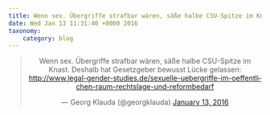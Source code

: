 ```yaml
---
title: Wenn sex. Übergriffe strafbar wären, säße halbe CSU-Spitze im Knast. Deshalb hat Gesetzgeber bewusst Lücke gelassen: http://www.legal-gender-studies.de/sexuelle-uebergriffe-im-oeffentlichen-raum-rechtslage-und-reformbedarf
date: Wed Jan 13 11:31:40 +0000 2016
taxonomy:
    category: blog
---
```

<blockquote class="twitter-tweet" align="center" width="350"><p lang="de" dir="ltr">Wenn sex. Übergriffe strafbar wären, säße halbe CSU-Spitze im Knast. Deshalb hat Gesetzgeber bewusst Lücke gelassen: <a href="http://www.legal-gender-studies.de/sexuelle-uebergriffe-im-oeffentlichen-raum-rechtslage-und-reformbedarf">http://www.legal-gender-studies.de/sexuelle-uebergriffe-im-oeffentlichen-raum-rechtslage-und-reformbedarf</a></p>&mdash; Georg Klauda (@georgklauda) <a href="https://twitter.com/georgklauda/status/687235383105581056">January 13, 2016</a></blockquote>

